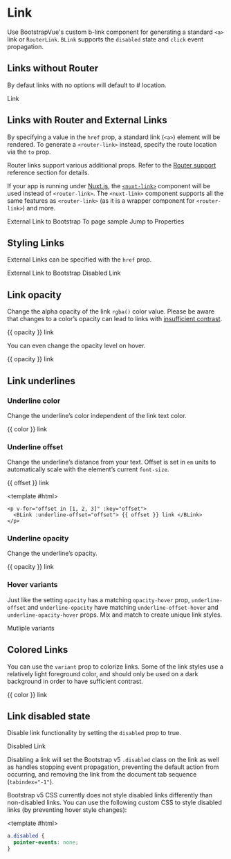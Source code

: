 # Link

<PageHeader>

Use BootstrapVue's custom b-link component for generating a standard `<a>` link or `RouterLink`. `BLink` supports the `disabled` state and `click` event propagation.

</PageHeader>

## Links without Router

By defaut links with no options will default to # location.

<HighlightCard>
  <BLink>Link</BLink>
  <template #html>

```vue-html
  <BLink>Link</BLink>
```

  </template>
</HighlightCard>

## Links with Router and External Links

By specifying a value in the `href` prop, a standard link (`<a>`) element will be rendered. To
generate a `<router-link>` instead, specify the route location via the `to` prop.

Router links support various additional props. Refer to the
[Router support](/docs/reference/router-links) reference section for details.

If your app is running under [Nuxt.js](https://nuxtjs.org), the
[`<nuxt-link>`](https://nuxtjs.org/api/components-nuxt-link) component will be used instead of
`<router-link>`. The `<nuxt-link>` component supports all the same features as `<router-link>` (as
it is a wrapper component for `<router-link>`) and more.

<HighlightCard>
  <BLink href="https://getbootstrap.com/docs/5.3" target="_blank" rel="noopener">
    External Link to Bootstrap
  </BLink>
  <BLink to="sample">
    To page sample
  </BLink>
  <BLink href="#comp-ref--props">
    Jump to Properties
  </BLink>
  <template #html>

```vue-html
<BLink href="https://getbootstrap.com/docs/5.3" target="_blank" rel="noopener">
  External Link to Bootstrap
</BLink>

<BLink to="sample">
  To page sample
</BLink>

<BLink href="#comp-ref--props">
  Jump to Properties
</BLink>
```

  </template>
</HighlightCard>

## Styling Links

External Links can be specified with the `href` prop.

<HighlightCard>
  <BLink class="btn btn-primary me-2" href="https://getbootstrap.com/docs/5.3" target="_blank" rel="noopener">
      External Link to Bootstrap
  </BLink>
  <BLink class="btn btn-primary disabled" href="https://getbootstrap.com/docs/5.3" target="_blank" rel="noopener">
      Disabled Link
  </BLink>
  <template #html>

```vue-html
<BLink class="btn btn-primary m-2" href="https://getbootstrap.com/docs/5.3" target="_blank" rel="noopener">
  External Link to Bootstrap
</BLink>

<BLink class="btn btn-primary disabled m-2" href="https://getbootstrap.com/docs/5.3" target="_blank" rel="noopener">
  Disabled Link
</BLink>
```

  </template>
</HighlightCard>

## Link opacity

Change the alpha opacity of the link `rgba()` color value. Please be aware that changes to a color’s opacity can lead to links with [insufficient contrast](https://getbootstrap.com/docs/5.3/getting-started/accessibility/#color-contrast).

<HighlightCard>
  <p v-for="opacity in [10, 25, 50, 75, 100]" :key="opacity">
    <BLink :opacity="opacity"> {{ opacity }} link </BLink>
  </p>
  <template #html>

```vue-html
<p v-for="opacity in [10, 25, 50, 75, 100]" :key="opacity">
  <BLink :opacity="opacity"> {{ opacity }} link </BLink>
</p>
```

  </template>
</HighlightCard>

You can even change the opacity level on hover.

<HighlightCard>
  <p v-for="opacity in [10, 25, 50, 75, 100]" :key="opacity">
    <BLink :opacity-hover="opacity"> {{ opacity }} link </BLink>
  </p>
  <template #html>

```vue-html
<p v-for="opacity in [10, 25, 50, 75, 100]" :key="opacity">
  <BLink :opacity-hover="opacity"> {{ opacity }} link </BLink>
</p>
```

  </template>
</HighlightCard>

## Link underlines

### Underline color

Change the underline’s color independent of the link text color.

<HighlightCard>
  <p
    v-for="color in [
      'primary',
      'secondary',
      'success',
      'danger',
      'warning',
      'info',
      'light',
      'dark',
    ]"
    :key="color"
  >
    <BLink :underline-variant="color"> {{ color }} link </BLink>
  </p>
  <template #html>

```vue-html
<p
  v-for="color in [
    'primary',
    'secondary',
    'success',
    'danger',
    'warning',
    'info',
    'light',
    'dark',
  ]"
  :key="color"
>
  <BLink :underline-variant="color"> {{ color }} link </BLink>
</p>
```

  </template>
</HighlightCard>

### Underline offset

Change the underline’s distance from your text. Offset is set in `em` units to automatically scale with the element’s current `font-size`.

<HighlightCard>
  <p v-for="offset in [1, 2, 3]" :key="offset">
    <BLink :underline-offset="offset"> {{ offset }} link </BLink>
  </p>

<template #html>

```vue-html
<p v-for="offset in [1, 2, 3]" :key="offset">
  <BLink :underline-offset="offset"> {{ offset }} link </BLink>
</p>
```

  </template>
</HighlightCard>

### Underline opacity

Change the underline’s opacity.

<HighlightCard>
  <p v-for="opacity in [0, 10, 25, 50, 75, 100]" :key="opacity">
    <BLink :underline-opacity="opacity"> {{ opacity }} link </BLink>
  </p>
  <template #html>

```vue-html
<p v-for="opacity in [0, 10, 25, 50, 75, 100]" :key="opacity">
  <BLink :underline-opacity="opacity"> {{ opacity }} link </BLink>
</p>
```

  </template>
</HighlightCard>

### Hover variants

Just like the setting `opacity` has a matching `opacity-hover` prop, `underline-offset` and `underline-opacity` have matching
`underline-offset-hover` and `underline-opacity-hover` props. Mix and match to create unique link styles.

<HighlightCard>
  <BLink
    :underline-offset="3"
    underline-opacity="25"
    underline-offset-hover="1"
    underline-opacity-hover="100"
  >
    Mutliple variants
  </BLink>
  <template #html>

```vue-html
<BLink
  :underline-offset="3"
  underline-opacity="25"
  underline-offset-hover="1"
  underline-opacity-hover="100"
>
  Mutliple variants
</BLink>
```

  </template>
</HighlightCard>

## Colored Links

You can use the `variant` prop to colorize links. Some of the link styles use a relatively light foreground color, and should only be used on a dark background in order to have sufficient contrast.

<HighlightCard>
  <p
    v-for="color in [
      'primary',
      'secondary',
      'success',
      'danger',
      'warning',
      'info',
      'light',
      'dark',
    ]"
    :key="color"
  >
    <BLink :variant="color"> {{ color }} link </BLink>
  </p>
  <template #html>

```vue-html
<p
  v-for="color in [
    'primary',
    'secondary',
    'success',
    'danger',
    'warning',
    'info',
    'light',
    'dark',
  ]"
  :key="color"
>
  <BLink :variant="color"> {{ color }} link </BLink>
</p>
```

  </template>
</HighlightCard>

## Link disabled state

Disable link functionality by setting the `disabled` prop to true.

<HighlightCard>
  <BLink href="#foo" disabled>Disabled Link</BLink>
  <template #html>

```vue-html
  <BLink href="#foo" disabled>Disabled Link</BLink>
```

  </template>
</HighlightCard>

Disabling a link will set the Bootstrap v5 `.disabled` class on the link as well as handles stopping
event propagation, preventing the default action from occurring, and removing the link from the
document tab sequence (`tabindex="-1"`).

<NoteAlert> Bootstrap v5 CSS currently does not style disabled links differently than non-disabled
links. You can use the following custom CSS to style disabled links (by preventing hover style
changes):
</NoteAlert>

<HighlightCard>

<template #html>

```css
a.disabled {
  pointer-events: none;
}
```

</template>
</HighlightCard>

<ComponentReference :data="data" />

<script setup lang="ts">
import {data} from '../../data/components/link.data'
import ComponentReference from '../../components/ComponentReference.vue'
import HighlightCard from '../../components/HighlightCard.vue'
import NoteAlert from '../../components/NoteAlert.vue'
import {BLink, BCard, BCardBody} from 'bootstrap-vue-next'
</script>
